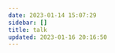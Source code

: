 ```yaml
---
date: 2023-01-14 15:07:29
sidebar: []
title: talk
updated: 2023-01-16 20:16:50
---
```

<script src="https://unpkg.com/browse/qexo-static@1.5.0/hexo/talks.js"></script>
<script src="https://unpkg.com/jquery@3.6.0/dist/jquery.min.js"></script>
<link rel="stylesheet" href="https://unpkg.com/browse/qexo-static@1.5.0/hexo/talks.css">
<div id="qexot"></div>
<script>
  new showQexoTalks(
      el: 'qexot', 
      SITE：'https://qexo.wyblog1.tk/talks.html',
      pageSize: 5
  )
</script>
